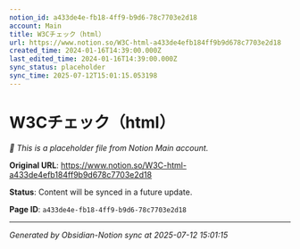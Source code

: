 ```yaml
---
notion_id: a433de4e-fb18-4ff9-b9d6-78c7703e2d18
account: Main
title: W3Cチェック（html）
url: https://www.notion.so/W3C-html-a433de4efb184ff9b9d678c7703e2d18
created_time: 2024-01-16T14:39:00.000Z
last_edited_time: 2024-01-16T14:39:00.000Z
sync_status: placeholder
sync_time: 2025-07-12T15:01:15.053198
---
```


# W3Cチェック（html）

*🔄 This is a placeholder file from Notion Main account.*

**Original URL**: https://www.notion.so/W3C-html-a433de4efb184ff9b9d678c7703e2d18

**Status**: Content will be synced in a future update.

**Page ID**: `a433de4e-fb18-4ff9-b9d6-78c7703e2d18`

---

*Generated by Obsidian-Notion sync at 2025-07-12 15:01:15*
